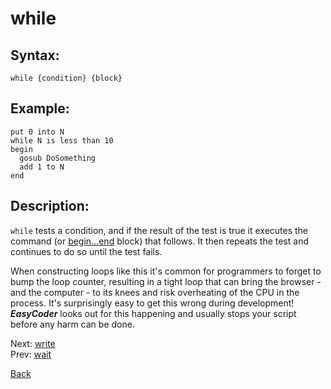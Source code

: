 # while

## Syntax:
`while {condition} {block}`

## Example:
`put 0 into N`  
`while N is less than 10`  
`begin`  
`  gosub DoSomething`  
`  add 1 to N`  
`end`

## Description:
`while` tests a condition, and if the result of the test is true it executes the command (or [begin…end](begin.md) block) that follows. It then repeats the test and continues to do so until the test fails.

When constructing loops like this it's common for programmers to forget to bump the loop counter, resulting in a tight loop that can bring the browser - and the computer - to its knees and risk overheating of the CPU in the process. It's surprisingly easy to get this wrong during development! **_EasyCoder_** looks out for this happening and usually stops your script before any harm can be done.

Next: [write](write.md)  
Prev: [wait](wait.md)

[Back](../../README.md)
